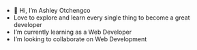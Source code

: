 - 👋 Hi, I’m Ashley Otchengco
- Love to explore and learn every single thing to become a great developer
- I’m currently learning as a Web Developer 
- I’m looking to collaborate on Web Development

<!---
Syntaxsh/Syntaxsh is a ✨ special ✨ repository because its `README.md` (this file) appears on your GitHub profile.
You can click the Preview link to take a look at your changes.
--->
